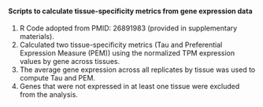 

#### Scripts to calculate tissue-specificity metrics from gene expression data
<ol type="1">
  <li>R Code adopted from PMID: 26891983 (provided in supplementary materials).</li>
  <li>Calculated two tissue-specificity metrics (Tau and Preferential Expression Measure (PEM)) using the normalized TPM expression values by gene across tissues.</li>
  <li>The average gene expression across all replicates by tissue was used to compute Tau and PEM.</li>
  <li>Genes that were not expressed in at least one tissue were excluded from the analysis.</li>
</ol>

